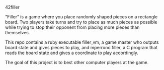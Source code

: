 42filler

"Filler" is a game where you place randomly shaped pieces on a rectangle board.
Two players take turns and try to place as much pieces as possible while
trying to stop their opponent from placing more pieces than themselves.

This repo contains a ruby executable filler_vm, a game master who outputs board
state and gives pieces to play, and mperronc.filler, a C program that reads the
board state and gives a coordinate to play accordingly.

The goal of this project is to best other computer players at the game.
